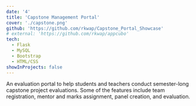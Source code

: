 ```yaml
---
date: '4'
title: 'Capstone Management Portal'
cover: './capstone.png'
github: 'https://github.com/rkwap/Capstone_Portal_Showcase'
# external: 'https://github.com/rkwap/appcubo'
tech:
  - Flask
  - MySQL
  - Bootstrap
  - HTML/CSS
showInProjects: false
---
```


An evaluation portal to help students and teachers conduct semester-long capstone project evaluations. Some of the features include team registration, mentor and marks assignment, panel creation, and evaluation.
